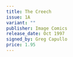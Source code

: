 ```yaml
---
title: The Creech
issue: 1A
variant: ""
publisher: Image Comics
release_date: Oct 1997
signed_by: Greg Capullo
price: 1.95
---
```

